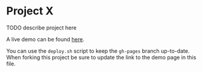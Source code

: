 # Project X

TODO describe project here

A live demo can be found [here](http://NYU-CS6313-Projects.github.io/sp2015-group24/).

You can use the `deploy.sh` script to keep the `gh-pages` branch up-to-date.
When forking this project be sure to update the link to the demo page in this file.
